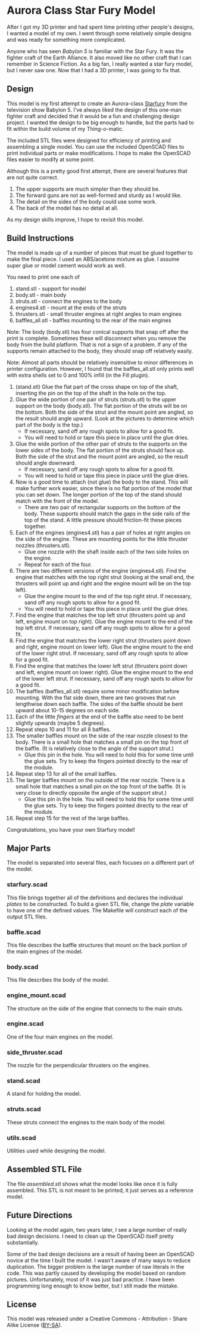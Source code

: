 # Aurora Class Star Fury Model

After I got my 3D printer and had spent time printing other people's designs, I
wanted a model of my own.  I went through some relatively simple designs and
was ready for something more complicated.

Anyone who has seen *Babylon 5* is familiar with the Star Fury. It was the
fighter craft of the Earth Alliance. It also moved like no other craft that I
can remember in Science Fiction. As a big fan, I really wanted a star fury
model, but I never saw one. Now that I had a 3D printer, I was going to fix
that.

## Design

This model is my first attempt to create an Aurora-class
[Starfury](http://en.wikipedia.org/wiki/Starfury) from the television show
Babylon 5. I've always liked the design of this one-man fighter craft and
decided that it would be a fun and challenging design project. I wanted
the design to be big enough to handle, but the parts had to fit within the
build volume of my Thing-o-matic.

The included STL files were designed for efficiency of printing and assembling
a single model. You can use the included OpenSCAD files to print individual
parts or make modifications. I hope to make the OpenSCAD files easier to modify
at some point.

Although this is a pretty good first attempt, there are several features that
are not quite correct.

1. The upper supports are much simpler than they should be.
2. The forward guns are not as well-formed and sturdy as I would like.
3. The detail on the sides of the body could use some work.
4. The back of the model has no detail at all.

As my design skills improve, I hope to revisit this model.

## Build Instructions

The model is made up of a number of pieces that must be glued together to make
the final piece. I used an ABS/acetone mixture as glue. I assume super glue or
model cement would work as well.

You need to print one each of

1. stand.stl - support for model 
2. body.stl - main body 
3. struts.stl - connect the engines to the body 
4. engines4.stl - mount at the ends of the struts 
5. thrusters.stl - small thruster engines at right angles to main engines 
6. baffles\_all.stl - baffles mounting to the rear of the main engines

Note: The body (body.stl) has four conical supports that snap off after the
print is complete. Sometimes these will disconnect when you remove the body
from the build platform. That is not a sign of a problem. If any of the
supports remain attached to the body, they should snap off relatively easily.

Note: Almost all parts should be relatively insensitive to minor differences in
printer configuration. However, I found that the baffles\_all.stl only prints
well with extra shells set to 0 and 100% infill (in the Fill plugin).

1. (stand.stl) Glue the flat part of the cross shape on top of the shaft,
   inserting the pin on the top of the shaft in the hole on the top.
2. Glue the wide portion of one pair of struts (struts.stl) to the upper
   support on the body (body.stl). The flat portion of the struts will be on
   the bottom. Both the side of the strut and the mount point are angled, so
   the result should angle upward. (Look at the pictures to determine which
   part of the body is the top.)
   * If necessary, sand off any rough spots to allow for a good fit.
   * You will need to hold or tape this piece in place until the glue dries.
3. Glue the wide portion of the other pair of struts to the supports on the
   lower sides of the body. The flat portion of the struts should face up. Both
   the side of the strut and the mount point are angled, so the result should
   angle downward.
   * If necessary, sand off any rough spots to allow for a good fit.
   * You will need to hold or tape this piece in place until the glue dries.
4. Now is a good time to attach (not glue) the body to the stand. This will
   make further work easier, since there is no flat portion of the model that
   you can set down. The longer portion of the top of the stand should match
   with the front of the model.
   * There are two pair of rectangular supports on the bottom of the body.
     These supports should match the gaps in the side rails of the top of the
     stand. A little pressure should friction-fit these pieces together.
5. Each of the engines (engines4.stl) has a pair of holes at right angles on
   the side of the engine. These are mounting points for the little thruster
   nozzles (thrusters.stl).
   * Glue one nozzle with the shaft inside each of the two side holes on the
     engine.
   * Repeat for each of the four.
6. There are two different versions of the engine (engines4.stl). Find the
   engine that matches with the top right strut (looking at the small end, the
   thrusters will point up and right and the engine mount will be on the top
   left).
   * Glue the engine mount to the end of the top right strut. If necessary,
     sand off any rough spots to allow for a good fit.
   * You will need to hold or tape this piece in place until the glue dries.
7. Find the engine that matches the top left strut (thrusters point up and
   left, engine mount on top right). Glue the engine mount to the end of the
   top left strut. If necessary, sand off any rough spots to allow for a good
   fit.
8. Find the engine that matches the lower right strut (thrusters point down and
   right, engine mount on lower left). Glue the engine mount to the end of the
   lower right strut. If necessary, sand off any rough spots to allow for a
   good fit.
9. Find the engine that matches the lower left strut (thrusters point down and
   left, engine mount on lower right). Glue the engine mount to the end of the
   lower left strut. If necessary, sand off any rough spots to allow for a good
   fit.
10. The baffles (baffles\_all.stl) require some minor modification before
    mounting. With the flat side down, there are two grooves that run
    lengthwise down each baffle. The sides of the baffle should be bent upward
    about 10-15 degrees on each side.
11. Each of the little *fingers* at the end of the baffle also need to be bent
    slightly upwards (maybe 5 degrees).
12. Repeat steps 10 and 11 for all 8 baffles.
13. The smaller baffles mount on the side of the rear nozzle closest to the
    body. There is a small hole that matches a small pin on the top front of
    the baffle. (It is relatively close to the angle of the support strut.)
    * Glue this pin in the hole. You will need to hold this for some time until
      the glue sets. Try to keep the fingers pointed directly to the rear of
      the module.
14. Repeat step 13 for all of the small baffles.
15. The larger baffles mount on the outside of the rear nozzle. There is a
    small hole that matches a small pin on the top front of the baffle. (It is
    very close to directly opposite the angle of the support strut.)
    * Glue this pin in the hole. You will need to hold this for some time until
      the glue sets. Try to keep the fingers pointed directly to the rear of
      the module.
16. Repeat step 15 for the rest of the large baffles.

Congratulations, you have your own Starfury model!

## Major Parts

The model is separated into several files, each focuses on a different part of
the model.

### starfury.scad

This file brings together all of the definitions and declares the individual
*plates* to be constructed. To build a given STL file, change the *plate*
variable to have one of the defined values. The Makefile will construct each of
the output STL files.

### baffle.scad

This file describes the baffle structures that mount on the back portion of
the main engines of the model.

### body.scad

This file describes the body of the model.

### engine\_mount.scad

The structure on the side of the engine that connects to the main struts.

### engine.scad

One of the four main engines on the model.

### side\_thruster.scad

The nozzle for the perpendicular thrusters on the engines.

### stand.scad

A stand for holding the model.

### struts.scad

These struts connect the engines to the main body of the model.

### utils.scad

Utilities used while designing the model.

## Assembled STL File

The file *assembled.stl* shows what the model looks like once it is fully
assembled. This STL is not meant to be printed, it just serves as a reference
model.

## Future Directions

Looking at the model again, two years later, I see a large number of really bad
design decisions. I need to clean up the OpenSCAD itself pretty substantially.

Some of the bad design decisions are a result of having been an OpenSCAD novice
at the time I built the model. I wasn't aware of many ways to reduce duplication.
The bigger problem is the large number of raw literals in the code. This was
partly caused by developing the model based on random pictures. Unfortunately,
most of it was just bad practice. I have been programming long enough to know
better, but I still made the mistake.

## License

This model was released under a Creative Commons - Attribution - Share Alike
License ([BY-SA](http://creativecommons.org/licenses/by-sa/3.0/)).
